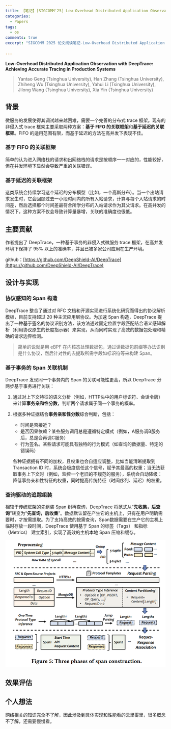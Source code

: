 ```yaml
---
title: 【笔记】[SIGCOMM'25] Low-Overhead Distributed Application Observation with DeepTrace: Achieving Accurate Tracing in Production Systems
categories:
  - Papers
tags:
  - os
comments: true
excerpt: "SIGCOMM 2025 论文阅读笔记-Low-Overhead Distributed Application Observation with DeepTrace: Achieving Accurate Tracing in Production Systems"

---
```


**Low-Overhead Distributed Application Observation with DeepTrace: Achieving Accurate Tracing in Production Systems**
> Yantao Geng (Tsinghua University), Han Zhang (Tsinghua University), Zhiheng Wu (Tsinghua University), Yahui Li (Tsinghua University), Jilong Wang (Tsinghua University), Xia Yin (Tsinghua University)

## 背景

微服务的发展使得其调试越来越困难，需要一个完善的分布式 trace 框架。现有的非侵入式 trace 框架主要采取两种方案：**基于 FIFO 的关联框架**和**基于延迟的关联框架**。FIFO 的适用范围有限，而基于延迟的方法在高并发下表现不佳。

### 基于 FIFO 的关联框架

简单的认为进入网络栈的请求和出网络栈的请求是按顺序一一对应的，性能较好，但在并发环境下显然会导致严重的关联错误。 

### 基于延迟的关联框架

这类系统会持续学习这个延迟的分布模型（比如，一个高斯分布）。当一个出站请求发生时，它会回顾过去一小段时间内的所有入站请求，计算与每个入站请求的时间差，然后选择那个时间差最符合所学分布的入站请求作为其父请求。在高并发的情况下，这种方案不仅会导致计算量暴增，关联的准确度也很低。

## 主要贡献

作者提出了 DeepTrace，一种基于事务的非侵入式微服务 trace 框架，在高并发环境下保持了 95% 以上的准确率，并且已被多家公司应用在生产环境。

github：[https://github.com/DeepShield-AI/DeepTrace](https://github.com/DeepShield-AI/DeepTrace)

## 设计与实现

### 协议感知的 Span 构造

DeepTrace 整合了通过对 RFC 文档和开源实现进行系统化研究而得出的协议解析模板，目前支持超过 20 种主流应用层协议。为加速 Span 构造，DeepTrace 提出了一种基于签名的协议识别方法，该方法通过固定位置字段匹配结合语义感知解析（利用协议原生的长度指示器）来实现，从而同时实现了高效的数据包处理和精确的请求边界检测。

> 简单的说就是用 eBPF 在内核态处理数据包，通过读数据包前缀等办法识别是什么协议，然后针对性的去提取所需字段如标识符等来构建 Span。


### 基于事务的 Span 关联机制

DeepTrace 发现同一个事务内的 Span 的关联可能性更高，所以 DeepTrace 分两步基于事务进行关联：

1. 通过对上下文特征的语义分析（例如，HTTP头中的用户标识符、会话令牌）来计算**事务亲和性分数**，判断两个请求属于同一个事务的概率。
2. 根据多种证据结合**事务亲和性分数**综合判断，包括：
   - 时间是否接近？
   - 是否因果依赖？某些服务调用总是遵循特定模式（例如，A服务调B服务后，总是会再调C服务）
   - 行为签名。某些请求可能具有独特的行为模式（如查询的数据量、特定的错误码）

    各种证据拥有不同的加权，且权重也会自适应调整，比如当能清晰提取到 Transaction ID 时，系统会极度信任这个信号，赋予其最高的权重；当无法获取事务上下文时（例如，监控一个老旧的不规范的服务），系统会自动降级：降低事务亲和性特征的权重，同时提高传统特征（时间序列、延迟）的权重。

### 查询驱动的追踪组装

相较于传统框架的先组装 Span 树再查询，DeepTrace 将范式从“**先收集，后查询**”转变为“**先查询，后收集**”。数据默认留在产生它的主机上，只有在用户明确需要时，才按需提取。为了支持高效的按需查询，Span数据需要在生产它的主机上临时存放一段时间，DeepTrace 使用基于 Span 的标签（Tags） 和指标（Metrics） 建立索引，实现了高效的主机本地 Span 压缩和缓存。

![Span](../assets/figures/papers/DeepTrace/image.png)

## 效果评估



## 个人想法

网络相关的知识完全不了解，因此涉及到具体实现和性能看的云里雾里，很多概念不了解，还需要慢慢看。
